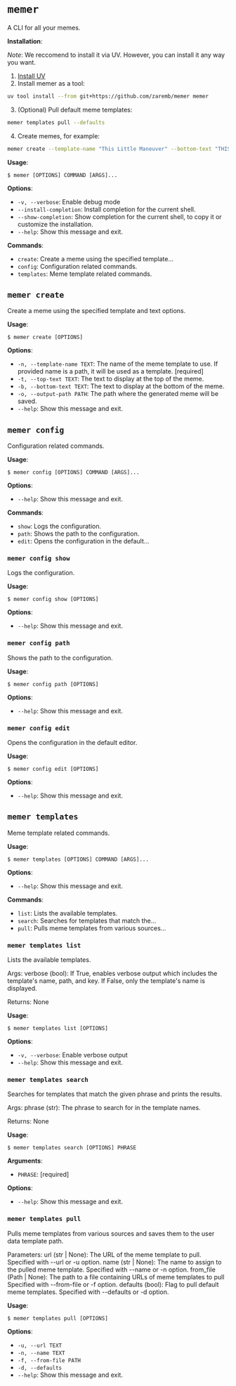 # `memer`

A CLI for all your memes.

**Installation**: 

_Note_: We reccomend to install it via UV. However, you can install it any way you want.
1. [Install UV](https://docs.astral.sh/uv/getting-started/installation/)
2. Install memer as a tool:
```sh
uv tool install --from git+https://github.com/zaremb/memer memer
```
3. (Optional) Pull default meme templates:
```sh
memer templates pull --defaults
```
4. Create memes, for example:
```sh
memer create --template-name "This Little Maneuver" --bottom-text "THIS LITTLE MANEUVER IS GONNA COST US 1337 COMMITS"
```

**Usage**:

```console
$ memer [OPTIONS] COMMAND [ARGS]...
```

**Options**:

* `-v, --verbose`: Enable debug mode
* `--install-completion`: Install completion for the current shell.
* `--show-completion`: Show completion for the current shell, to copy it or customize the installation.
* `--help`: Show this message and exit.

**Commands**:

* `create`: Create a meme using the specified template...
* `config`: Configuration related commands.
* `templates`: Meme template related commands.

## `memer create`

Create a meme using the specified template and text options.

**Usage**:

```console
$ memer create [OPTIONS]
```

**Options**:

* `-n, --template-name TEXT`: The name of the meme template to use. If provided name is a path, it will be used as a template.  [required]
* `-t, --top-text TEXT`: The text to display at the top of the meme.
* `-b, --bottom-text TEXT`: The text to display at the bottom of the meme.
* `-o, --output-path PATH`: The path where the generated meme will be saved.
* `--help`: Show this message and exit.

## `memer config`

Configuration related commands.

**Usage**:

```console
$ memer config [OPTIONS] COMMAND [ARGS]...
```

**Options**:

* `--help`: Show this message and exit.

**Commands**:

* `show`: Logs the configuration.
* `path`: Shows the path to the configuration.
* `edit`: Opens the configuration in the default...

### `memer config show`

Logs the configuration.

**Usage**:

```console
$ memer config show [OPTIONS]
```

**Options**:

* `--help`: Show this message and exit.

### `memer config path`

Shows the path to the configuration.

**Usage**:

```console
$ memer config path [OPTIONS]
```

**Options**:

* `--help`: Show this message and exit.

### `memer config edit`

Opens the configuration in the default editor.

**Usage**:

```console
$ memer config edit [OPTIONS]
```

**Options**:

* `--help`: Show this message and exit.

## `memer templates`

Meme template related commands.

**Usage**:

```console
$ memer templates [OPTIONS] COMMAND [ARGS]...
```

**Options**:

* `--help`: Show this message and exit.

**Commands**:

* `list`: Lists the available templates.
* `search`: Searches for templates that match the...
* `pull`: Pulls meme templates from various sources...

### `memer templates list`

Lists the available templates.

Args:
    verbose (bool): If True, enables verbose output which includes the
        template's name, path, and key.
        If False, only the template's name is displayed.

Returns:
    None

**Usage**:

```console
$ memer templates list [OPTIONS]
```

**Options**:

* `-v, --verbose`: Enable verbose output
* `--help`: Show this message and exit.

### `memer templates search`

Searches for templates that match the given phrase and prints the results.

Args:
    phrase (str): The phrase to search for in the template names.

Returns:
    None

**Usage**:

```console
$ memer templates search [OPTIONS] PHRASE
```

**Arguments**:

* `PHRASE`: [required]

**Options**:

* `--help`: Show this message and exit.

### `memer templates pull`

Pulls meme templates from various sources and saves them to the user data template path.

Parameters:
url (str | None): The URL of the meme template to pull. Specified with --url or -u option.
name (str | None): The name to assign to the pulled meme template.
Specified with --name or -n option.
from_file (Path | None): The path to a file containing URLs of meme templates to pull
Specified with --from-file or -f option.
defaults (bool): Flag to pull default meme templates. Specified with --defaults or -d option.

**Usage**:

```console
$ memer templates pull [OPTIONS]
```

**Options**:

* `-u, --url TEXT`
* `-n, --name TEXT`
* `-f, --from-file PATH`
* `-d, --defaults`
* `--help`: Show this message and exit.

